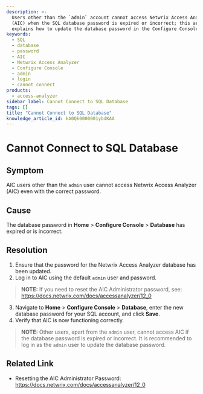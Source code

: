 ```yaml
---
description: >-
  Users other than the `admin` account cannot access Netwrix Access Analyzer
  (AIC) when the SQL database password is expired or incorrect; this article
  explains how to update the database password in the Configure Console.
keywords:
  - SQL
  - database
  - password
  - AIC
  - Netwrix Access Analyzer
  - Configure Console
  - admin
  - login
  - cannot connect
products:
  - access-analyzer
sidebar_label: Cannot Connect to SQL Database
tags: []
title: "Cannot Connect to SQL Database"
knowledge_article_id: kA0Qk0000001ybdKAA
---
```


# Cannot Connect to SQL Database

## Symptom
AIC users other than the `admin` user cannot access Netwrix Access Analyzer (AIC) even with the correct password.

## Cause
The database password in **Home** > **Configure Console** > **Database** has expired or is incorrect.

## Resolution
1. Ensure that the password for the Netwrix Access Analyzer database has been updated.
2. Log in to AIC using the default `admin` user and password.

> **NOTE:** If you need to reset the AIC Administrator password, see: https://docs.netwrix.com/docs/accessanalyzer/12_0

3. Navigate to **Home** > **Configure Console** > **Database**, enter the new database password for your SQL account, and click **Save**.
4. Verify that AIC is now functioning correctly.

> **NOTE:** Other users, apart from the `admin` user, cannot access AIC if the database password is expired or incorrect. It is recommended to log in as the `admin` user to update the database password.

## Related Link
- Resetting the AIC Administrator Password: https://docs.netwrix.com/docs/accessanalyzer/12_0
